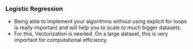 ### Logistic Regression
- Being able to implement your algorithms without using explicit for loops is really important and will help you to scale to much bigger datasets.
- For this, Vectorization is needed. On a large dataset, this is very important for computational efficiency.

